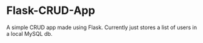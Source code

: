 # Flask-CRUD-App
A simple CRUD app made using Flask. Currently just stores a list of users in a local MySQL db.
